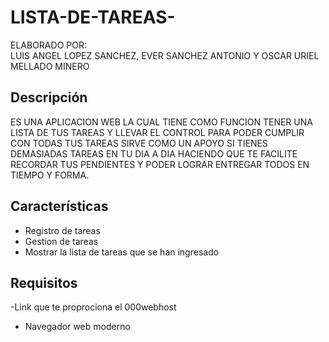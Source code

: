 # LISTA-DE-TAREAS-
ELABORADO POR:<br> 
LUIS ANGEL LOPEZ SANCHEZ, EVER SANCHEZ ANTONIO Y OSCAR URIEL MELLADO MINERO 
## Descripción
ES UNA APLICACION WEB LA CUAL TIENE COMO FUNCION TENER UNA LISTA DE TUS TAREAS Y LLEVAR EL CONTROL PARA PODER CUMPLIR CON TODAS TUS TAREAS SIRVE COMO UN APOYO SI TIENES DEMASIADAS TAREAS EN TU DIA A DIA HACIENDO QUE TE FACILITE RECORDAR TUS PENDIENTES Y PODER LOGRAR ENTREGAR TODOS EN TIEMPO Y FORMA.

## Características
- Registro de tareas 
- Gestion de tareas 
- Mostrar la lista de tareas que se han ingresado 

## Requisitos
-Link que te proprociona el 000webhost
- Navegador web moderno
